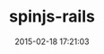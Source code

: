 ---
layout: post
title:  "spinjs-rails"
repo:   "dnagir/spinjs-rails"
date:   2015-02-18 17:21:03
gemurl: https://github.com/dnagir/spinjs-rails
---